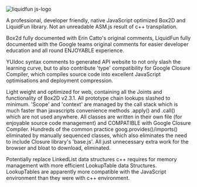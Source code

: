 ![liquidfun js-logo](https://cloud.githubusercontent.com/assets/8098454/12366589/3605657c-bc30-11e5-906f-2c71a4e09311.png)

A professional, developer friendly, native JavaScript optimized Box2D and LiquidFun library.
Not an unreadable ASM.js result of c++ transpilation.

Box2d fully documented with Erin Catto's original comments, LiquidFun fully documented with the Google teams original
comments for easier developer education and all round ENJOYABLE experience.

YUIdoc syntax comments to generated API website to not only slash the learning curve, but to also contribute 'type' compatibility 
for Google Closure Compiler, which compiles source code into excellent JavaScript optimisations and deployment compression.

Light weight and optimized for web, containing all the Joints and functionality of Box2D v2.3.1. All prototype chain lookups 
slashed to minimum. 'Scope' and 'context' are managed by the call stack which is much faster than javascripts convenience methods .apply() and .call() which are not used anywhere. All classes are written in their own file (for enjoyable source code management)
and COMPATIBLE with Google Closure Compiler. Hundreds of the common practice goog.provides()/imports() eliminated by manually sequenced classes, which also eliminates the need to include Closure library's 'base.js'. All just unnecessary extra work for the browser and bloat to download, eliminated.

Potentially replace LinkedList data structures c++ requires for memory management with more efficient LookupTable data
Structures. LookupTables are apparently more compatible with the JavaScript environment than they were with c++ environment.
